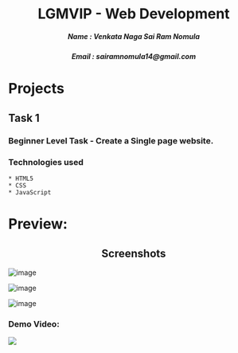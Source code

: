 <h1 align="center">LGMVIP - Web Development</h1>
<h5 align="center">Name : Venkata Naga Sai Ram Nomula</h5>
<h5 align="center">Email : sairamnomula14@gmail.com</h5>

# Projects

## Task 1
### Beginner Level Task - Create a Single page website.
### Technologies used
    * HTML5
    * CSS
    * JavaScript
# Preview: 

<h2 align="center">Screenshots</h2>

![image](https://user-images.githubusercontent.com/78247889/139385733-097abece-9f62-4b50-9127-dbf3bc0814f2.png)

![image](https://user-images.githubusercontent.com/78247889/139385843-bb1cffe6-539f-4a3d-ab36-f45b36eb8dd7.png)

![image](https://user-images.githubusercontent.com/78247889/139385918-f9455a84-abc8-4ff0-a422-de6b552d32d2.png)
### Demo Video:

<img src="https://user-images.githubusercontent.com/73097560/115834477-dbab4500-a447-11eb-908a-139a6edaec5c.gif">

<!-- ## Task 2
### Intermediate Level Task - Create a web application using create-react-app.
1. Create a User card grid layout having a navbar showing any brand name 

2. Add a button in the navbar saying 'Get Users', which makes an API call to get the user data

3. Use https://reqres.in/api/users?page=1 to get the data 

4. Show a loader while the API fetches the data. 

5. Use custom CSS/SASS/styled-components.
### Technologies used
    * HTML5
    * CSS
    * JavaScript
    * ReactJs
# Preview: 

<h2 align="center">Screenshots</h2>

### Demo Video:

<img src="https://user-images.githubusercontent.com/73097560/115834477-dbab4500-a447-11eb-908a-139a6edaec5c.gif">

## Task 3
### Advance Level Task - Student Result Management System.
### Technologies used
    * HTML5
    * CSS
    * JavaScript
    * PHP
    * MySQL
# Preview: 

<h2 align="center">Screenshots</h2>

### Demo Video: -->